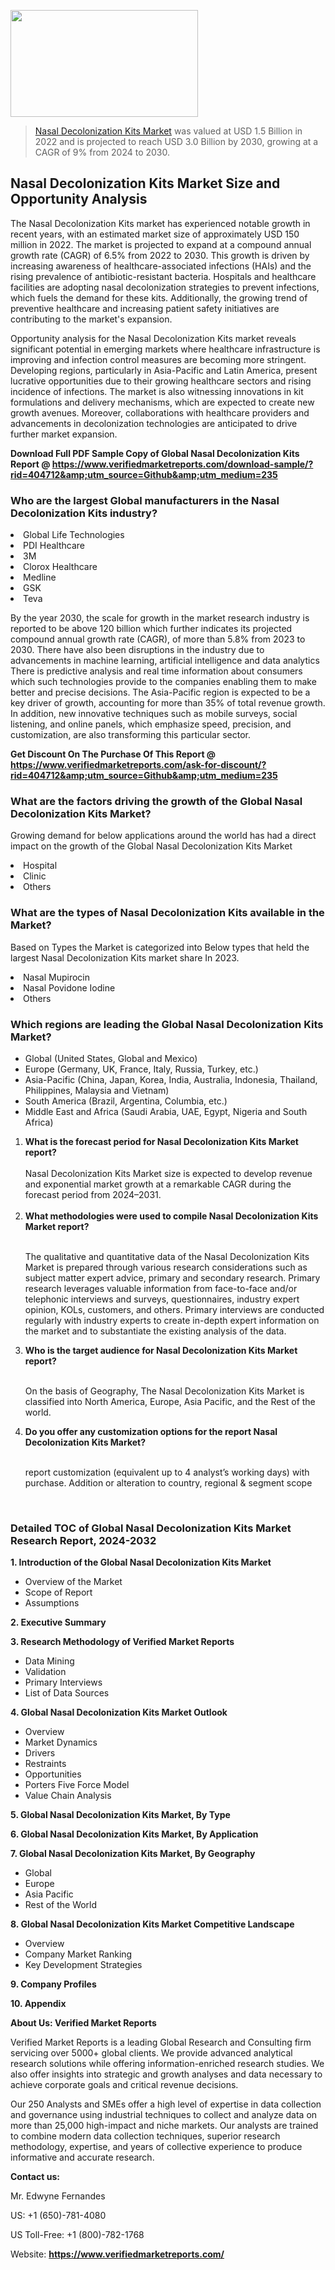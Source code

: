 <img src="https://ffe5etoiles.com/wp-content/uploads/2024/12/MST1-300x171.png" alt="" width="300" height="171" class="alignnone size-medium wp-image-20088" /><blockquote><p><p><a href="https://www.verifiedmarketreports.com/download-sample/?rid=404712&utm_source=Github&utm_medium=235" target="_blank">Nasal Decolonization Kits Market</a> was valued at USD 1.5 Billion in 2022 and is projected to reach USD 3.0 Billion by 2030, growing at a CAGR of 9% from 2024 to 2030.</p></blockquote><p><h2>Nasal Decolonization Kits Market Size and Opportunity Analysis</h2><p>The Nasal Decolonization Kits market has experienced notable growth in recent years, with an estimated market size of approximately USD 150 million in 2022. The market is projected to expand at a compound annual growth rate (CAGR) of 6.5% from 2022 to 2030. This growth is driven by increasing awareness of healthcare-associated infections (HAIs) and the rising prevalence of antibiotic-resistant bacteria. Hospitals and healthcare facilities are adopting nasal decolonization strategies to prevent infections, which fuels the demand for these kits. Additionally, the growing trend of preventive healthcare and increasing patient safety initiatives are contributing to the market's expansion.</p><p>Opportunity analysis for the Nasal Decolonization Kits market reveals significant potential in emerging markets where healthcare infrastructure is improving and infection control measures are becoming more stringent. Developing regions, particularly in Asia-Pacific and Latin America, present lucrative opportunities due to their growing healthcare sectors and rising incidence of infections. The market is also witnessing innovations in kit formulations and delivery mechanisms, which are expected to create new growth avenues. Moreover, collaborations with healthcare providers and advancements in decolonization technologies are anticipated to drive further market expansion.</p></p><p class=""><strong>Download Full PDF Sample Copy of Global Nasal Decolonization Kits Report @ <a href="https://www.verifiedmarketreports.com/download-sample/?rid=404712&amp;utm_source=Github&amp;utm_medium=235" target="_blank">https://www.verifiedmarketreports.com/download-sample/?rid=404712&amp;utm_source=Github&amp;utm_medium=235</a></strong></p><h3 id="" class="">Who are the largest Global manufacturers in the Nasal Decolonization Kits industry?</h3><p><li>Global Life Technologies</li><li> PDI Healthcare</li><li> 3M</li><li> Clorox Healthcare</li><li> Medline</li><li> GSK</li><li> Teva</li></p><div class=""><div class="" dir="" data-message-author-role="" data-message-id="" data-message-model-slug=""><div class=""><div class=""><div class=""><div class="" dir="" data-message-author-role="" data-message-id="" data-message-model-slug=""><div class=""><div class=""><p>By the year 2030, the scale for growth in the market research industry is reported to be above 120 billion which further indicates its projected compound annual growth rate (CAGR), of more than 5.8% from 2023 to 2030. There have also been disruptions in the industry due to advancements in machine learning, artificial intelligence and data analytics There is predictive analysis and real time information about consumers which such technologies provide to the companies enabling them to make better and precise decisions. The Asia-Pacific region is expected to be a key driver of growth, accounting for more than 35% of total revenue growth. In addition, new innovative techniques such as mobile surveys, social listening, and online panels, which emphasize speed, precision, and customization, are also transforming this particular sector.</p><p><strong>Get Discount On The Purchase Of This Report @&nbsp; <a href="https://www.verifiedmarketreports.com/ask-for-discount/?rid=404712&amp;utm_source=Github&amp;utm_medium=235" target="_blank">https://www.verifiedmarketreports.com/ask-for-discount/?rid=404712&amp;utm_source=Github&amp;utm_medium=235</a></strong></p></div></div></div></div></div></div></div></div><h3 id="" class="">What are the factors driving the growth of the Global Nasal Decolonization Kits Market?</h3><p id="" class="">Growing demand for below applications around the world has had a direct impact on the growth of the Global Nasal Decolonization Kits Market</p><p id="" class=""><li>Hospital</li><li> Clinic</li><li> Others</li></p><h3 id="" class="">What are the types of Nasal Decolonization Kits available in the Market?</h3><p id="" class="">Based on Types the Market is categorized into Below types that held the largest Nasal Decolonization Kits market share In 2023.</p><p id="" class=""><li>Nasal Mupirocin</li><li> Nasal Povidone Iodine</li><li> Others</li></p><h3 id="" class="">Which regions are leading the Global Nasal Decolonization Kits Market?</h3><ul><li>Global (United States, Global and Mexico)</li><li>Europe (Germany, UK, France, Italy, Russia, Turkey, etc.)</li><li>Asia-Pacific (China, Japan, Korea, India, Australia, Indonesia, Thailand, Philippines, Malaysia and Vietnam)</li><li>South America (Brazil, Argentina, Columbia, etc.)</li><li>Middle East and Africa (Saudi Arabia, UAE, Egypt, Nigeria and South Africa)</li></ul><p><ol><li><strong>What is the forecast period for Nasal Decolonization Kits Market report?<br /></strong><br /><span data-sheets-root="1" data-sheets-value="{&quot;1&quot;:2,&quot;2&quot;:&quot;XXXX size is expected to develop revenue and exponential market growth at a remarkable CAGR during the forecast period from 2024&ndash;2030.&quot;}" data-sheets-userformat="{&quot;2&quot;:12674,&quot;4&quot;:{&quot;1&quot;:2,&quot;2&quot;:16776960},&quot;10&quot;:2,&quot;11&quot;:0,&quot;15&quot;:&quot;Arial&quot;,&quot;16&quot;:12}">Nasal Decolonization Kits Market size is expected to develop revenue and exponential market growth at a remarkable CAGR during the forecast period from 2024&ndash;2031.</span><br /><br /></li><li><strong>What methodologies were used to compile Nasal Decolonization Kits Market report?<br /><br /></strong><p>The qualitative and quantitative data of the&nbsp;Nasal Decolonization Kits Market is prepared through various research considerations such as subject matter expert advice, primary and secondary research. Primary research leverages valuable information from face-to-face and/or telephonic interviews and surveys, questionnaires, industry expert opinion, KOLs, customers, and others. Primary interviews are conducted regularly with industry experts to create in-depth expert information on the market and to substantiate the existing analysis of the data.&nbsp;</p></li><li><strong>Who is the target audience for Nasal Decolonization Kits Market report?<br /><br /></strong><p>On the basis of Geography, The&nbsp;Nasal Decolonization Kits Market is classified into North America, Europe, Asia Pacific, and the Rest of the world.</p></li><li><strong>Do you offer any customization options for the report Nasal Decolonization Kits Market?<br /><br /></strong><p>report customization (equivalent up to 4 analyst&rsquo;s working days) with purchase. Addition or alteration to country, regional &amp; segment scope</p><p>&nbsp;</p></li></ol></p><h3 id="" class="">Detailed TOC of Global Nasal Decolonization Kits Market Research Report, 2024-2032</h3><p id="" class=""><strong>1. Introduction of the Global Nasal Decolonization Kits Market</strong></p><ul><li>Overview of the Market</li><li>Scope of Report</li><li>Assumptions</li></ul><p id="" class=""><strong>2. Executive Summary</strong></p><p id="" class=""><strong>3. Research Methodology of&nbsp;Verified Market Reports</strong></p><ul><li>Data Mining</li><li>Validation</li><li>Primary Interviews</li><li>List of Data Sources</li></ul><p id="" class=""><strong>4. Global Nasal Decolonization Kits Market Outlook</strong></p><ul><li>Overview</li><li>Market Dynamics</li><li>Drivers</li><li>Restraints</li><li>Opportunities</li><li>Porters Five Force Model</li><li>Value Chain Analysis</li></ul><p id="" class=""><strong>5. Global Nasal Decolonization Kits Market, By&nbsp;Type</strong></p><p id="" class=""><strong>6. Global Nasal Decolonization Kits Market, By Application</strong></p><p id="" class=""><strong>7. Global Nasal Decolonization Kits Market, By Geography</strong></p><ul><li>Global</li><li>Europe</li><li>Asia Pacific</li><li>Rest of the World</li></ul><p id="" class=""><strong>8. Global Nasal Decolonization Kits Market Competitive Landscape</strong></p><ul><li>Overview</li><li>Company Market Ranking</li><li>Key Development Strategies</li></ul><p id="" class=""><strong>9. Company Profiles</strong></p><p id="" class=""><strong>10. Appendix</strong></p><p id="" class=""><strong>About Us: Verified Market Reports</strong></p><p id="" class="">Verified Market Reports is a leading Global Research and Consulting firm servicing over 5000+ global clients. We provide advanced analytical research solutions while offering information-enriched research studies. We also offer insights into strategic and growth analyses and data necessary to achieve corporate goals and critical revenue decisions.</p><p id="" class="">Our 250 Analysts and SMEs offer a high level of expertise in data collection and governance using industrial techniques to collect and analyze data on more than 25,000 high-impact and niche markets. Our analysts are trained to combine modern data collection techniques, superior research methodology, expertise, and years of collective experience to produce informative and accurate research.</p><p id="" class=""><strong>Contact us:</strong></p><p id="" class="">Mr. Edwyne Fernandes</p><p id="" class="">US: +1 (650)-781-4080</p><p id="" class="">US Toll-Free: +1 (800)-782-1768</p><p id="" class="">Website: <a target="" data-test-app-aware-link=""><strong>https://www.verifiedmarketreports.com/</strong></a></p>
